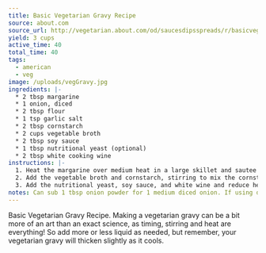 ```yaml
---
title: Basic Vegetarian Gravy Recipe
source: about.com
source_url: http://vegetarian.about.com/od/saucesdipsspreads/r/basicveggravy.htm
yield: 3 cups
active_time: 40
total_time: 40
tags: 
  - american
  - veg
image: /uploads/vegGravy.jpg
ingredients: |-
  * 2 tbsp margarine 
  * 1 onion, diced 
  * 2 tbsp flour 
  * 1 tsp garlic salt 
  * 2 tbsp cornstarch 
  * 2 cups vegetable broth 
  * 2 tbsp soy sauce 
  * 1 tbsp nutritional yeast (optional) 
  * 2 tbsp white cooking wine 
instructions: |-
  1. Heat the margarine over medium heat in a large skillet and sautee the onion for 2 minutes. Add the flour and garlic salt and sautee for 5 more minutes. 
  2. Add the vegetable broth and cornstarch, stirring to mix the cornstarch well. Bring to a boil, then reduce to a simmer, stirring frequently to make sure no clumps are formed. 
  3. Add the nutritional yeast, soy sauce, and white wine and reduce heat. Cook for one more minute, stirring. Enjoy your vegetarian gravy! Use it to top off a homemade lentil loaf, mashed potatoes or for a vegetarian Thanksgiving. 
notes: Can sub 1 tbsp onion powder for 1 medium diced onion. If using diced onion, use immersion blender to smooth it out.
---
```

Basic Vegetarian Gravy Recipe. Making a vegetarian gravy can be a bit more of an art than an exact science, as timing, stirring and heat are everything! So add more or less liquid as needed, but remember, your vegetarian gravy will thicken slightly as it cools.